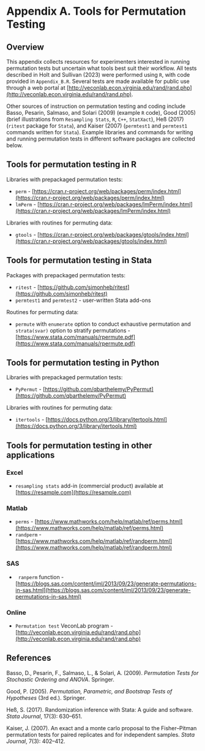 # Appendix A. Tools for Permutation Testing


## Overview

This appendix collects resources for experimenters interested in running permutation tests but uncertain what tools best suit their workflow. All tests described in Holt and Sullivan (2023) were performed using `R`, with code provided in `Appendix_B.R`. Several tests are made available for public use through a web portal at [http://veconlab.econ.virginia.edu/rand/rand.php](http://veconlab.econ.virginia.edu/rand/rand.php).

Other sources of instruction on permutation testing and coding include Basso, Pesarin, Salmaso, and Solari (2009) (example `R` code), Good (2005) (brief illustrations from `Resampling Stats`, `R`, `C++`, `StatXact`), Heß (2017) (`ritest` package for `Stata`), and Kaiser (2007) \(`permtest1` and `permtest1` commands written for `Stata`). Example libraries and commands for writing and running permutation tests in different software packages are collected below.

## Tools for permutation testing in R

Libraries with prepackaged permutation tests\:   
- `perm` - [https://cran.r-project.org/web/packages/perm/index.html](https://cran.r-project.org/web/packages/perm/index.html)
- `lmPerm` - [https://cran.r-project.org/web/packages/lmPerm/index.html](https://cran.r-project.org/web/packages/lmPerm/index.html)

Libraries with routines for permuting data\:   
- `gtools` - [https://cran.r-project.org/web/packages/gtools/index.html](https://cran.r-project.org/web/packages/gtools/index.html)


## Tools for permutation testing in Stata

Packages with prepackaged permutation tests:
- `ritest` - [https://github.com/simonheb/ritest](https://github.com/simonheb/ritest)
- `permtest1` and `permtest2` - user-written Stata add-ons

Routines for permuting data:
- `permute` with `enumerate` option to conduct exhaustive permutation and `strata(svar)` option to stratify permutations - [https://www.stata.com/manuals/rpermute.pdf](https://www.stata.com/manuals/rpermute.pdf)


## Tools for permutation testing in Python

Libraries with prepackaged permutation tests:
- `PyPermut` - [https://github.com/qbarthelemy/PyPermut](https://github.com/qbarthelemy/PyPermut)

Libraries with routines for permuting data:
- `itertools` - [https://docs.python.org/3/library/itertools.html](https://docs.python.org/3/library/itertools.html)


## Tools for permutation testing in other applications

### Excel
- `resampling stats` add-in (commercial product) available at [https://resample.com](https://resample.com)

### Matlab
- `perms` - [https://www.mathworks.com/help/matlab/ref/perms.html](https://www.mathworks.com/help/matlab/ref/perms.html)
- `randperm` - [https://www.mathworks.com/help/matlab/ref/randperm.html](https://www.mathworks.com/help/matlab/ref/randperm.html)

### SAS
- ` ranperm` function - [https://blogs.sas.com/content/iml/2013/09/23/generate-permutations-in-sas.html](https://blogs.sas.com/content/iml/2013/09/23/generate-permutations-in-sas.html)

### Online
- `Permutation test` VeconLab program - [http://veconlab.econ.virginia.edu/rand/rand.php](http://veconlab.econ.virginia.edu/rand/rand.php)



## References

Basso, D., Pesarin, F., Salmaso, L., & Solari, A. \(2009\). _Permutation Tests for Stochastic Ordering and ANOVA_. Springer.  

Good, P. \(2005\). _Permutation, Parametric, and Bootstrap Tests of Hypotheses_ \(3rd ed.\). Springer.  

Heß, S. \(2017\). Randomization inference with Stata\: A guide and software. _Stata Journal_, 17\(3\)\: 630–651.  

Kaiser, J. \(2007\). An exact and a monte carlo proposal to the Fisher–Pitman permutation tests for paired replicates and for independent samples. _Stata Journal_, 7\(3\)\: 402–412.  